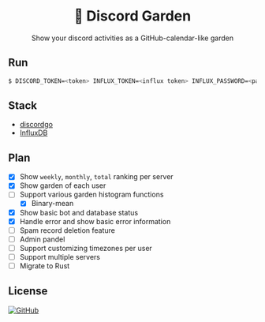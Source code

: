 <h1 align="center">🌱 Discord Garden</h1>
<p align="center">Show your discord activities as a GitHub-calendar-like garden</p>

## Run

```sh
$ DISCORD_TOKEN=<token> INFLUX_TOKEN=<influx token> INFLUX_PASSWORD=<password> docker compose up -d
```

## Stack

-   [discordgo](https://github.com/bwmarrin/discordgo)
-   [InfluxDB](https://github.com/influxdata/influxdb)

## Plan

-   [x] Show `weekly`, `monthly`, `total` ranking per server
-   [x] Show garden of each user
-   [ ] Support various garden histogram functions
    -   [x] Binary-mean
-   [x] Show basic bot and database status
-   [x] Handle error and show basic error information
-   [ ] Spam record deletion feature
-   [ ] Admin pandel
-   [ ] Support customizing timezones per user
-   [ ] Support multiple servers
-   [ ] Migrate to Rust

## License

[![GitHub](https://img.shields.io/github/license/abiriadev/discord-garden?color=39d353&style=for-the-badge)](./LICENSE)
